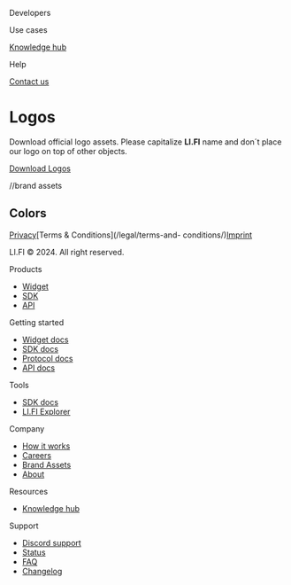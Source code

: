 [](/)

Developers

Use cases

[Knowledge hub](/knowledge-hub/)

Help

[Contact
us](https://partner.li.fi/?utm_source=lifi&utm_medium=header_contact_us_btn&utm_campaign=lifi_to_contact_form)

[](/)

# Logos

Download official logo assets. Please capitalize **LI.FI** name and don´t
place our logo on top of other objects.

[Download Logos](/LI.FI_Logos.zip)

//brand assets

## Colors

[Privacy](/legal/privacy-policy/)[Terms & Conditions](/legal/terms-and-
conditions/)[Imprint](/legal/imprint/)

LI.FI © 2024. All right reserved.

[](https://blog.li.fi/?utm_source=lifi&utm_medium=footer_socials&utm_campaign=lifi_to_blog)

[](https://github.com/lifinance/)

[](https://discord.gg/lifi)

[](https://twitter.com/lifiprotocol)

[](https://t.me/lifinews)

Products

  * [Widget](/widget/)
  * [SDK](/sdk/)
  * [API](https://docs.li.fi/more-integration-options/li.fi-api/?utm_source=lifi&utm_medium=footer_products&utm_campaign=lifi_to_docs)

Getting started

  * [Widget docs](https://docs.li.fi/integrate-li.fi-widget/li.fi-widget-overview/?utm_source=lifi&utm_medium=footer_getting_started&utm_campaign=lifi_to_docs)
  * [SDK docs](https://docs.li.fi/integrate-li.fi-js-sdk/install-li.fi-sdk/?utm_source=lifi&utm_medium=footer_getting_started&utm_campaign=lifi_to_docs)
  * [Protocol docs](https://docs.li.fi/?utm_source=lifi&utm_medium=footer_getting_started&utm_campaign=lifi_to_docs)
  * [API docs](https://docs.li.fi/more-integration-options/li.fi-api/?utm_source=lifi&utm_medium=footer_getting_started&utm_campaign=lifi_to_docs)

Tools

  * [SDK docs](https://docs.li.fi/integrate-li.fi-js-sdk/install-li.fi-sdk/?utm_source=lifi&utm_medium=footer_link_tools&utm_campaign=lifi_to_docs)
  * [LI.FI Explorer](https://explorer.li.fi/?utm_source=lifi&utm_medium=footer_link_tools&utm_campaign=lifi_to_explorer)

Company

  * [How it works](/how-it-works/)
  * [Careers](/careers/)
  * [Brand Assets](/brand-assets/)
  * [About](/)

Resources

  * [Knowledge hub](/knowledge-hub/)

Support

  * [Discord support](https://discord.gg/lifi)
  * [Status](https://status.li.fi/?utm_source=lifi&utm_medium=footer_link_support&utm_campaign=lifi_to_status)
  * [FAQ](https://docs.li.fi/why-what-and-faq/faq/?utm_source=lifi&utm_medium=footer_link_support&utm_campaign=lifi_to_docs)
  * [Changelog](https://github.com/lifinance/sdk/blob/main/CHANGELOG.md)


